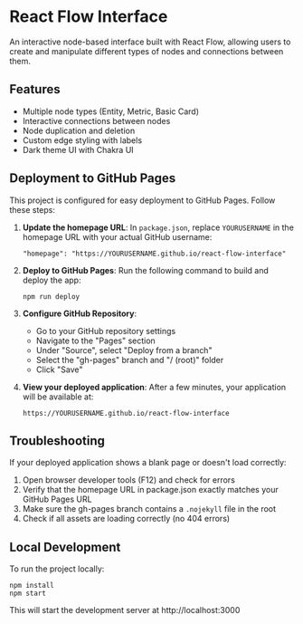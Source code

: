 # React Flow Interface

An interactive node-based interface built with React Flow, allowing users to create and manipulate different types of nodes and connections between them.

## Features

- Multiple node types (Entity, Metric, Basic Card)
- Interactive connections between nodes
- Node duplication and deletion
- Custom edge styling with labels
- Dark theme UI with Chakra UI

## Deployment to GitHub Pages

This project is configured for easy deployment to GitHub Pages. Follow these steps:

1. **Update the homepage URL**:
   In `package.json`, replace `YOURUSERNAME` in the homepage URL with your actual GitHub username:
   ```
   "homepage": "https://YOURUSERNAME.github.io/react-flow-interface"
   ```

2. **Deploy to GitHub Pages**:
   Run the following command to build and deploy the app:
   ```
   npm run deploy
   ```

3. **Configure GitHub Repository**:
   - Go to your GitHub repository settings
   - Navigate to the "Pages" section
   - Under "Source", select "Deploy from a branch"
   - Select the "gh-pages" branch and "/ (root)" folder
   - Click "Save"

4. **View your deployed application**:
   After a few minutes, your application will be available at:
   ```
   https://YOURUSERNAME.github.io/react-flow-interface
   ```

## Troubleshooting

If your deployed application shows a blank page or doesn't load correctly:

1. Open browser developer tools (F12) and check for errors
2. Verify that the homepage URL in package.json exactly matches your GitHub Pages URL
3. Make sure the gh-pages branch contains a `.nojekyll` file in the root
4. Check if all assets are loading correctly (no 404 errors)

## Local Development

To run the project locally:

```
npm install
npm start
```

This will start the development server at http://localhost:3000 